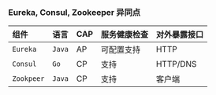 ### Eureka, Consul, Zookeeper 异同点

|组件|语言|CAP|服务健康检查|对外暴露接口|
|:---|:---|:---|:---|:---|
|`Eureka`|`Java`|AP|可配置支持|HTTP|
|`Consul`|`Go`|CP|支持|HTTP/DNS|
|`Zookpeer`|`Java`|CP|支持|客户端|